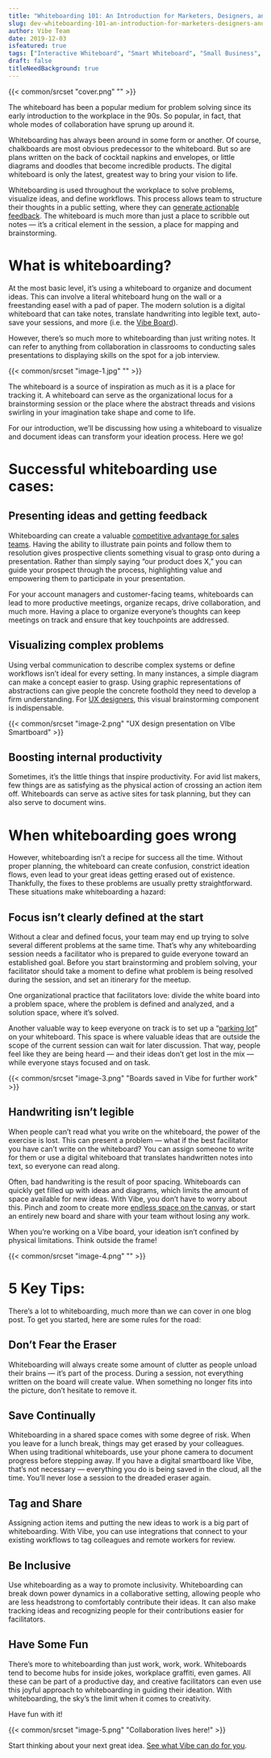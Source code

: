 ```yaml
---
title: "Whiteboarding 101: An Introduction for Marketers, Designers, and Innovators"
slug: dev-whiteboarding-101-an-introduction-for-marketers-designers-and-innovators
author: Vibe Team
date: 2019-12-03
isfeatured: true
tags: ["Interactive Whiteboard", "Smart Whiteboard", "Small Business", "Smartboard Collaboration"]
draft: false
titleNeedBackground: true
---
```

{{< common/srcset "cover.png" "" >}}


The whiteboard has been a popular medium for problem solving since its early introduction to the workplace in the 90s. So popular, in fact, that whole modes of collaboration have sprung up around it.

Whiteboarding has always been around in some form or another. Of course, chalkboards are most obvious predecessor to the whiteboard. But so are plans written on the back of cocktail napkins and envelopes, or little diagrams and doodles that become incredible products. The digital whiteboard is only the latest, greatest way to bring your vision to life.

Whiteboarding is used throughout the workplace to solve problems, visualize ideas, and define workflows. This process allows team to structure their thoughts in a public setting, where they can [generate actionable feedback](https://www.techstars.com/content/startup-next/effective-whiteboarding-can-enhance-teams-vision-success/). The whiteboard is much more than just a place to scribble out notes — it’s a critical element in the session, a place for mapping and brainstorming.


# What is whiteboarding?

At the most basic level, it’s using a whiteboard to organize and document ideas. This can involve a literal whiteboard hung on the wall or a freestanding easel with a pad of paper. The modern solution is a digital whiteboard that can take notes, translate handwriting into legible text, auto-save your sessions, and more (i.e. the [Vibe Board](https://vibe.us/)).

However, there’s so much more to whiteboarding than just writing notes. It can refer to anything from collaboration in classrooms to conducting sales presentations to displaying skills on the spot for a job interview.

{{< common/srcset "image-1.jpg" "" >}}


The whiteboard is a source of inspiration as much as it is a place for tracking it. A whiteboard can serve as the organizational locus for a brainstorming session or the place where the abstract threads and visions swirling in your imagination take shape and come to life.

For our introduction, we’ll be discussing how using a whiteboard to visualize and document ideas can transform your ideation process. Here we go!

# Successful whiteboarding use cases:
## Presenting ideas and getting feedback

Whiteboarding can create a valuable [competitive advantage for sales teams](https://corporatevisions.com/why-you-should-be-whiteboarding/). Having the ability to illustrate pain points and follow them to resolution gives prospective clients something visual to grasp onto during a presentation. Rather than simply saying “our product does X,” you can guide your prospect through the process, highlighting value and empowering them to participate in your presentation.

For your account managers and customer-facing teams, whiteboards can lead to more productive meetings, organize recaps, drive collaboration, and much more. Having a place to organize everyone’s thoughts can keep meetings on track and ensure that key touchpoints are addressed.


## Visualizing complex problems

Using verbal communication to describe complex systems or define workflows isn’t ideal for every setting. In many instances, a simple diagram can make a concept easier to grasp. Using graphic representations of abstractions can give people the concrete foothold they need to develop a firm understanding. For [UX designers](https://uxdesign.cc/practical-whiteboarding-for-ux-designers-2329d6e7d254), this visual brainstorming component is indispensable.


{{< common/srcset "image-2.png" "UX design presentation on VIbe Smartboard" >}}



## Boosting internal productivity

Sometimes, it’s the little things that inspire productivity. For avid list makers, few things are as satisfying as the physical action of crossing an action item off. Whiteboards can serve as active sites for task planning, but they can also serve to document wins.

# When whiteboarding goes wrong

However, whiteboarding isn’t a recipe for success all the time. Without proper planning, the whiteboard can create confusion, constrict ideation flows, even lead to your great ideas getting erased out of existence. Thankfully, the fixes to these problems are usually pretty straightforward. These situations make whiteboarding a hazard:


## Focus isn’t clearly defined at the start

Without a clear and defined focus, your team may end up trying to solve several different problems at the same time. That’s why any whiteboarding session needs a facilitator who is prepared to guide everyone toward an established goal. Before you start brainstorming and problem solving, your facilitator should take a moment to define what problem is being resolved during the session, and set an itinerary for the meetup.

One organizational practice that facilitators love: divide the white board into a problem space, where the problem is defined and analyzed, and a solution space, where it’s solved.

Another valuable way to keep everyone on track is to set up a “[parking lot](https://officeninjas.com/6-tips-for-rocking-a-whiteboard-in-your-next-meeting/)” on your whiteboard. This space is where valuable ideas that are outside the scope of the current session can wait for later discussion. That way, people feel like they are being heard — and their ideas don’t get lost in the mix — while everyone stays focused and on task.


{{< common/srcset "image-3.png" "Boards saved in Vibe for further work" >}}



## Handwriting isn’t legible

When people can’t read what you write on the whiteboard, the power of the exercise is lost.
This can present a problem — what if the best facilitator you have can’t write on the whiteboard? You can assign someone to write for them or use a digital whiteboard that translates handwritten notes into text, so everyone can read along.

Often, bad handwriting is the result of poor spacing. Whiteboards can quickly get filled up with ideas and diagrams, which limits the amount of space available for new ideas. With Vibe, you don’t have to worry about this. Pinch and zoom to create more [endless space on the canvas](https://vibe.us/product/), or start an entirely new board and share with your team without losing any work.

When you’re working on a Vibe board, your ideation isn’t confined by physical limitations. Think outside the frame!


{{< common/srcset "image-4.png" "" >}}

# 5 Key Tips:

There’s a lot to whiteboarding, much more than we can cover in one blog post. To get you started, here are some rules for the road:


## Don’t Fear the Eraser

Whiteboarding will always create some amount of clutter as people unload their brains — it’s part of the process. During a session, not everything written on the board will create value. When something no longer fits into the picture, don’t hesitate to remove it.


## Save Continually

Whiteboarding in a shared space comes with some degree of risk. When you leave for a lunch break, things may get erased by your colleagues. When using traditional whiteboards, use your phone camera to document progress before stepping away. If you have a digital smartboard like Vibe, that’s not necessary — everything you do is being saved in the cloud, all the time. You’ll never lose a session to the dreaded eraser again.


## Tag and Share

Assigning action items and putting the new ideas to work is a big part of whiteboarding. With Vibe, you can use integrations that connect to your existing workflows to tag colleagues and remote workers for review.


## Be Inclusive

Use whiteboarding as a way to promote inclusivity. Whiteboarding can break down power dynamics in a collaborative setting, allowing people who are less headstrong to comfortably contribute their ideas. It can also make tracking ideas and recognizing people for their contributions easier for facilitators.


## Have Some Fun

There’s more to whiteboarding than just work, work, work. Whiteboards tend to become hubs for inside jokes, workplace graffiti, even games. All these can be part of a productive day, and creative facilitators can even use this joyful approach to whiteboarding in guiding their ideation.
With whiteboarding, the sky’s the limit when it comes to creativity. 

Have fun with it!

{{< common/srcset "image-5.png" "Collaboration lives here!" >}}


Start thinking about your next great idea. [See what Vibe can do for you](https://vibe.us/product/).